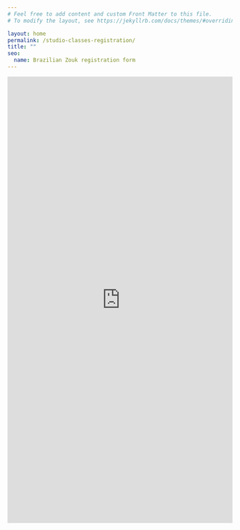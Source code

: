 ```yaml
---
# Feel free to add content and custom Front Matter to this file.
# To modify the layout, see https://jekyllrb.com/docs/themes/#overriding-theme-defaults

layout: home
permalink: /studio-classes-registration/
title: ""
seo:
  name: Brazilian Zouk registration form
---
```

<iframe
  frameborder="0"
  height="1000"
  id="ledenbeheer-content"
  src="https://www.ledenbeheer.be/public/459278"
  width="100%"
>
  Laden…
</iframe>
